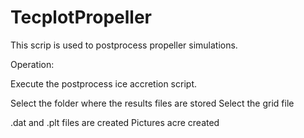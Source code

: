 # TecplotPropeller

This scrip is used to postprocess propeller simulations. 

Operation: 

Execute the postprocess ice accretion script. 

Select the folder where the results files are stored 
Select the grid file

.dat and .plt files are created
Pictures acre created
